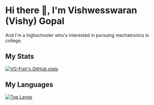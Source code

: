 # Hi there 👋, I'm Vishwesswaran (Vishy) Gopal

And I'm a highschooler who's interested in pursuing mechatronics in college.

## My Stats
[![VG-Fish's GitHub stats](
https://github-readme-stats.vercel.app/api?username=VG-Fish&rank_icon=percentile&theme=moltack&show_icons=true&show=reviews,discussions_started,discussions_answered,prs_merged,prs_merged_percentage)](https://github.com/anuraghazra/github-readme-stats
)

## My Languages
[![Top Langs](https://github-readme-stats.vercel.app/api/top-langs/?username=VG-Fish&layout=pie&exclude_repo=Windy-City-Hacks-Project)](https://github.com/anuraghazra/github-readme-stats)

<!--
**VG-Fish/VG-Fish** is a ✨ _special_ ✨ repository because its `README.md` (this file) appears on your GitHub profile.

Here are some ideas to get you started:

- 🔭 I’m currently working on ...
- 🌱 I’m currently learning ...
- 👯 I’m looking to collaborate on ...
- 🤔 I’m looking for help with ...
- 💬 Ask me about ...
- 📫 How to reach me: ...
- 😄 Pronouns: ...
- ⚡ Fun fact: ...
-->
